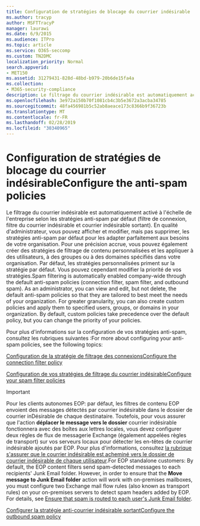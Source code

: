 ```yaml
---
title: Configuration de stratégies de blocage du courrier indésirable
ms.author: tracyp
author: MSFTTracyP
manager: laurawi
ms.date: 6/9/2015
ms.audience: ITPro
ms.topic: article
ms.service: O365-seccomp
ms.custom: TN2DMC
localization_priority: Normal
search.appverid:
- MET150
ms.assetid: 31279431-828d-48bd-b979-20b6de15fa4a
ms.collection:
- M365-security-compliance
description: Le filtrage du courrier indésirable est automatiquement activé à l'échelle de l'entreprise selon les stratégies anti-spam par défaut (filtre de connexion, filtre du courrier indésirable et courrier indésirable sortant). En qualité d'administrateur, vous pouvez afficher et modifier, mais pas supprimer, les stratégies anti-spam par défaut pour les adapter parfaitement aux besoins de votre organisation. Pour une précision accrue, vous pouvez également créer des stratégies de filtrage de contenu personnalisées et les appliquer à des utilisateurs, à des groupes ou à des domaines spécifiés dans votre organisation. Par défaut, les stratégies personnalisées priment sur la stratégie par défaut. Vous pouvez cependant modifier la priorité de vos stratégies.
ms.openlocfilehash: 3e972a150b70f1081cb4c3b5e3672a3acba34785
ms.sourcegitcommit: 48fa456981b5c52ab8aeace173c8366b9f36723b
ms.translationtype: MT
ms.contentlocale: fr-FR
ms.lasthandoff: 02/28/2019
ms.locfileid: "30340965"
---
```

# <a name="configure-the-anti-spam-policies"></a><span data-ttu-id="08193-106">Configuration de stratégies de blocage du courrier indésirable</span><span class="sxs-lookup"><span data-stu-id="08193-106">Configure the anti-spam policies</span></span>

<span data-ttu-id="08193-p102">Le filtrage du courrier indésirable est automatiquement activé à l'échelle de l'entreprise selon les stratégies anti-spam par défaut (filtre de connexion, filtre du courrier indésirable et courrier indésirable sortant). En qualité d'administrateur, vous pouvez afficher et modifier, mais pas supprimer, les stratégies anti-spam par défaut pour les adapter parfaitement aux besoins de votre organisation. Pour une précision accrue, vous pouvez également créer des stratégies de filtrage de contenu personnalisées et les appliquer à des utilisateurs, à des groupes ou à des domaines spécifiés dans votre organisation. Par défaut, les stratégies personnalisées priment sur la stratégie par défaut. Vous pouvez cependant modifier la priorité de vos stratégies.</span><span class="sxs-lookup"><span data-stu-id="08193-p102">Spam filtering is automatically enabled company-wide through the default anti-spam policies (connection filter, spam filter, and outbound spam). As an administrator, you can view and edit, but not delete, the default anti-spam policies so that they are tailored to best meet the needs of your organization. For greater granularity, you can also create custom policies and apply them to specified users, groups, or domains in your organization. By default, custom policies take precedence over the default policy, but you can change the priority of your policies.</span></span> 
  
<span data-ttu-id="08193-111">Pour plus d'informations sur la configuration de vos stratégies anti-spam, consultez les rubriques suivantes :</span><span class="sxs-lookup"><span data-stu-id="08193-111">For more about configuring your anti-spam policies, see the following topics:</span></span>
  
[<span data-ttu-id="08193-112">Configuration de la stratégie de filtrage des connexions</span><span class="sxs-lookup"><span data-stu-id="08193-112">Configure the connection filter policy</span></span>](configure-the-connection-filter-policy.md)
  
[<span data-ttu-id="08193-113">Configuration de vos stratégies de filtrage du courrier indésirable</span><span class="sxs-lookup"><span data-stu-id="08193-113">Configure your spam filter policies</span></span>](configure-your-spam-filter-policies.md)
  
> [!IMPORTANT]
> <span data-ttu-id="08193-p103">Pour les clients autonomes EOP: par défaut, les filtres de contenu EOP envoient des messages détectés par courrier indésirable dans le dossier de courrier inDésirable de chaque destinataire. Toutefois, pour vous assurer que l'action **déplacer le message vers le dossier** courrier indésirable fonctionnera avec des boîtes aux lettres locales, vous devez configurer deux règles de flux de messagerie Exchange (également appelées règles de transport) sur vos serveurs locaux pour détecter les en-têtes de courrier indésirable ajoutés par EOP. Pour plus d'informations, consultez [la rubrique s'assurer que le courrier indésirable est acheminé vers le dossier de courrier indésirable de chaque utilisateur](ensure-that-spam-is-routed-to-each-user-s-junk-email-folder.md).</span><span class="sxs-lookup"><span data-stu-id="08193-p103">For EOP standalone customers: By default, the EOP content filters send spam-detected messages to each recipients' Junk Email folder. However, in order to ensure that the **Move message to Junk Email folder** action will work with on-premises mailboxes, you must configure two Exchange mail flow rules (also known as transport rules) on your on-premises servers to detect spam headers added by EOP. For details, see [Ensure that spam is routed to each user's Junk Email folder](ensure-that-spam-is-routed-to-each-user-s-junk-email-folder.md).</span></span> 
  
[<span data-ttu-id="08193-117">Configurer la stratégie anti-courrier indésirable sortant</span><span class="sxs-lookup"><span data-stu-id="08193-117">Configure the outbound spam policy</span></span>](configure-the-outbound-spam-policy.md)
  

